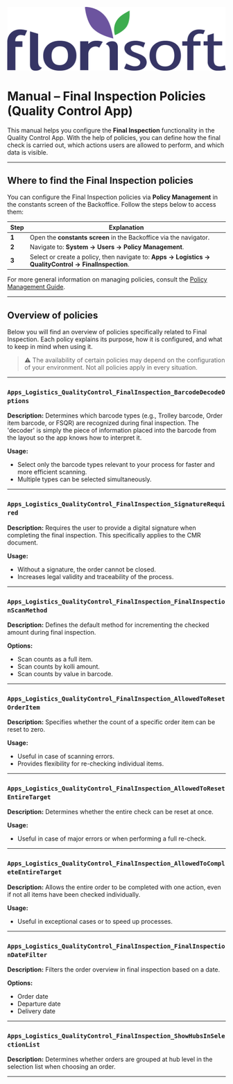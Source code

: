 ![Florisoft logo](https://raw.githubusercontent.com/florisoft/User.Manuals/main/fslogo.png)

# Manual – Final Inspection Policies (Quality Control App)

This manual helps you configure the **Final Inspection** functionality in the Quality Control App.
With the help of policies, you can define how the final check is carried out, which actions users are allowed to perform, and which data is visible.

---

## Where to find the Final Inspection policies

You can configure the Final Inspection policies via **Policy Management** in the constants screen of the Backoffice.
Follow the steps below to access them:

| Step  | Explanation                                                                                           |
| ----- | ----------------------------------------------------------------------------------------------------- |
| **1** | Open the **constants screen** in the Backoffice via the navigator.                                    |
| **2** | Navigate to: **System → Users → Policy Management**.                                                  |
| **3** | Select or create a policy, then navigate to: **Apps → Logistics → QualityControl → FinalInspection**. |

For more general information on managing policies, consult the [Policy Management Guide](https://github.com/florisoft/User.Manuals/blob/main/BASIS/Policy%20Management/Manual%20Policy%20Management%20EN.md).

---

## Overview of policies

Below you will find an overview of policies specifically related to Final Inspection.
Each policy explains its purpose, how it is configured, and what to keep in mind when using it.

> ⚠️ The availability of certain policies may depend on the configuration of your environment. Not all policies apply in every situation.

---

### `Apps_Logistics_QualityControl_FinalInspection_BarcodeDecodeOptions`

**Description:**
Determines which barcode types (e.g., Trolley barcode, Order item barcode, or FSQR) are recognized during final inspection. The 'decoder' is simply the piece of information placed into the barcode from the layout so the app knows how to interpret it.

**Usage:**

* Select only the barcode types relevant to your process for faster and more efficient scanning.
* Multiple types can be selected simultaneously.

---

### `Apps_Logistics_QualityControl_FinalInspection_SignatureRequired`

**Description:**
Requires the user to provide a digital signature when completing the final inspection. This specifically applies to the CMR document.

**Usage:**

* Without a signature, the order cannot be closed.
* Increases legal validity and traceability of the process.

---

### `Apps_Logistics_QualityControl_FinalInspection_FinalInspectionScanMethod`

**Description:**
Defines the default method for incrementing the checked amount during final inspection.

**Options:**

* Scan counts as a full item.
* Scan counts by kolli amount.
* Scan counts by value in barcode.

---

### `Apps_Logistics_QualityControl_FinalInspection_AllowedToResetOrderItem`

**Description:**
Specifies whether the count of a specific order item can be reset to zero.

**Usage:**

* Useful in case of scanning errors.
* Provides flexibility for re-checking individual items.

---

### `Apps_Logistics_QualityControl_FinalInspection_AllowedToResetEntireTarget`

**Description:**
Determines whether the entire check can be reset at once.

**Usage:**

* Useful in case of major errors or when performing a full re-check.

---

### `Apps_Logistics_QualityControl_FinalInspection_AllowedToCompleteEntireTarget`

**Description:**
Allows the entire order to be completed with one action, even if not all items have been checked individually.

**Usage:**

* Useful in exceptional cases or to speed up processes.

---

### `Apps_Logistics_QualityControl_FinalInspection_FinalInspectionDateFilter`

**Description:**
Filters the order overview in final inspection based on a date.

**Options:**

* Order date
* Departure date
* Delivery date

---

### `Apps_Logistics_QualityControl_FinalInspection_ShowHubsInSelectionList`

**Description:**
Determines whether orders are grouped at hub level in the selection list when choosing an order.

---
